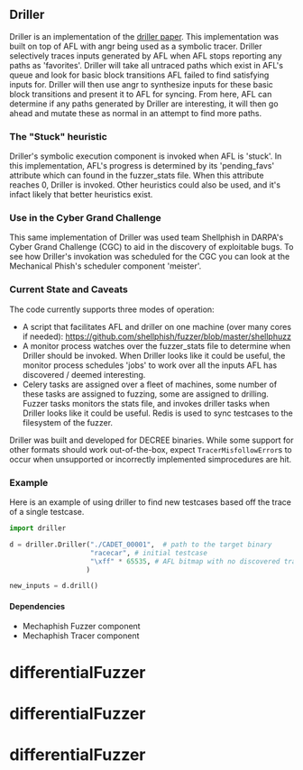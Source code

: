 ## Driller

Driller is an implementation of the [driller paper](https://www.cs.ucsb.edu/~vigna/publications/2016_NDSS_Driller.pdf). This implementation was built on top of AFL with angr being used as a symbolic tracer. Driller selectively traces inputs generated by AFL when AFL stops reporting any paths as 'favorites'. Driller will take all untraced paths which exist in AFL's queue and look for basic block transitions AFL failed to find satisfying inputs for. Driller will then use angr to synthesize inputs for these basic block transitions and present it to AFL for syncing. From here, AFL can determine if any paths generated by Driller are interesting, it will then go ahead and mutate these as normal in an attempt to find more paths.

### The "Stuck" heuristic

Driller's symbolic execution component is invoked when AFL is 'stuck'. 
In this implementation, AFL's progress is determined by its 'pending\_favs' attribute which can found in the fuzzer\_stats file. 
When this attribute reaches 0, Driller is invoked. Other heuristics could also be used, and it's infact likely that better heuristics exist.

### Use in the Cyber Grand Challenge

This same implementation of Driller was used team Shellphish in DARPA's Cyber Grand Challenge (CGC) to aid in the discovery of exploitable bugs.
To see how Driller's invokation was scheduled for the CGC you can look at the Mechanical Phish's scheduler component 'meister'.

### Current State and Caveats

The code currently supports three modes of operation:

+ A script that facilitates AFL and driller on one machine (over many cores if needed): https://github.com/shellphish/fuzzer/blob/master/shellphuzz
+ A monitor process watches over the fuzzer\_stats file to determine when Driller should be invoked. When Driller looks like it could be useful, the monitor process schedules 'jobs' to work over all the inputs AFL has discovered / deemed interesting.
+ Celery tasks are assigned over a fleet of machines, some number of these tasks are assigned to fuzzing, some are assigned to drilling. Fuzzer tasks monitors the stats file, and invokes driller tasks when Driller looks like it could be useful. Redis is used to sync testcases to the filesystem of the fuzzer.

Driller was built and developed for DECREE binaries.
While some support for other formats should work out-of-the-box, expect `TracerMisfollowError`s to occur when unsupported or incorrectly implemented simprocedures are hit.

### Example

Here is an example of using driller to find new testcases based off the trace of a single testcase.

```python
import driller

d = driller.Driller("./CADET_00001",  # path to the target binary
                    "racecar", # initial testcase
                    "\xff" * 65535, # AFL bitmap with no discovered transitions
                   )

new_inputs = d.drill()
```

#### Dependencies

+ Mechaphish Fuzzer component
+ Mechaphish Tracer component
# differentialFuzzer
# differentialFuzzer
# differentialFuzzer

